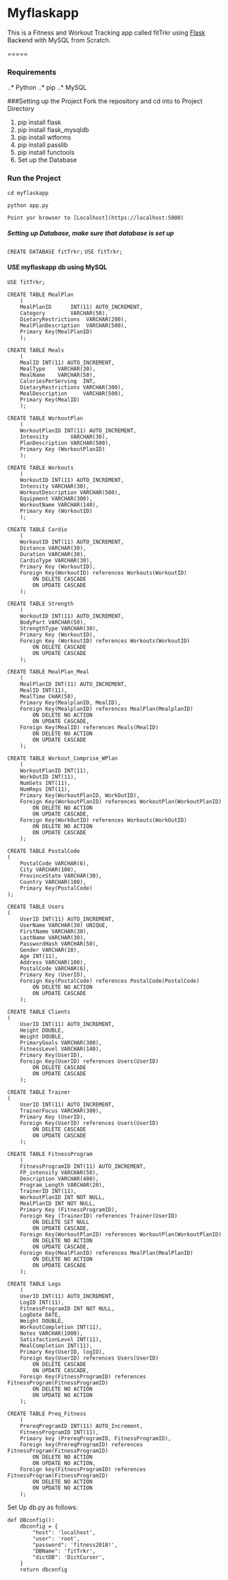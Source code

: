 # Myflaskapp
This is a Fitness and Workout Tracking app called fitTrkr using [Flask](https://github.com/pallets/flask) Backend with MySQL from Scratch. 

=====

### Requirements
..* Python
..* pip
..* MySQL

###Setting up the Project
Fork the repository and cd into to Project Directory
1. pip install flask
2. pip install flask_mysqldb
3. pip install wtforms
4. pip install passlib
5. pip install functools
6. Set up the Database

### Run the Project
`cd myflaskapp`

`python app.py`

`Point yor browser to [Localhost](https://localhost:5000)`


##### Setting up Database, make sure that database is set up
`CREATE DATABASE fitTrkr;`
`USE fitTrkr;`

#### USE myflaskapp db using MySQL
`USE fitTrkr;`

```
CREATE TABLE MealPlan
	(
	MealPlanID    	INT(11) AUTO_INCREMENT,
	Category    	VARCHAR(50),
	DietaryRestrictions	 VARCHAR(200),
	MealPlanDescription	 VARCHAR(500),
	Primary Key(MealPlanID)
	);
```

```
CREATE TABLE Meals
	(
	MealID INT(11) AUTO_INCREMENT,
	MealType	VARCHAR(30),
	MealName	VARCHAR(50),
	CaloriesPerServing	INT,
	DietaryRestrictions	VARCHAR(300),
	MealDescription    	VARCHAR(500),
	Primary Key(MealID)
	);
```

```
CREATE TABLE WorkoutPlan
	(
	WorkoutPlanID INT(11) AUTO_INCREMENT,
	Intensity    	VARCHAR(30),
	PlanDescription	VARCHAR(500),
	Primary Key (WorkoutPlanID)
	);
```

```
CREATE TABLE Workouts
	(
	WorkoutID INT(11) AUTO_INCREMENT,
	Intensity VARCHAR(30),
	WorkoutDescription VARCHAR(500),
	Equipment VARCHAR(300),
	WorkoutName VARCHAR(140),
	Primary Key (WorkoutID)
	);
```

```
CREATE TABLE Cardio
	(
	WorkoutID INT(11) AUTO_INCREMENT,
	Distance VARCHAR(30),
	Duration VARCHAR(30),
	CardioType VARCHAR(30),
	Primary Key (WorkoutID),
	Foreign Key(WorkoutID) references Workouts(WorkoutID)
		ON DELETE CASCADE
		ON UPDATE CASCADE
	);
```

```
CREATE TABLE Strength
	(
	WorkoutID INT(11) AUTO_INCREMENT,
	BodyPart VARCHAR(50),
	StrengthType VARCHAR(30),
	Primary Key (WorkoutID),
	Foreign Key (WorkoutID) references Workouts(WorkoutID)
		ON DELETE CASCADE
		ON UPDATE CASCADE
	);
```

```
CREATE TABLE MealPlan_Meal
	(
	MealPlanID INT(11) AUTO_INCREMENT,
	MealID INT(11),
	MealTime CHAR(50),
	Primary Key(MealplanID, MealID),
	Foreign Key(MealplanID) references MealPlan(MealplanID)
		ON DELETE NO ACTION
		ON UPDATE CASCADE,
	Foreign Key(MealID) references Meals(MealID)
		ON DELETE NO ACTION	
		ON UPDATE CASCADE
	);
```

```
CREATE TABLE Workout_Comprise_WPlan
	(
	WorkoutPlanID INT(11),
	WorkOutID INT(11),
	NumSets INT(11),
	NumReps INT(11),
	Primary Key(WorkoutPlanID, WorkOutID),
	Foreign Key(WorkoutPlanID) references WorkoutPlan(WorkoutPlanID)
		ON DELETE NO ACTION
        ON UPDATE CASCADE,
	Foreign Key(WorkOutID) references Workouts(WorkOutID)
		ON DELETE NO ACTION
		ON UPDATE CASCADE
	);
```

```
CREATE TABLE PostalCode
(
	PostalCode VARCHAR(6),
	City VARCHAR(100),
	ProvinceState VARCHAR(30),
	Country VARCHAR(100),
	Primary Key(PostalCode)
);
```

```
CREATE TABLE Users
(
	UserID INT(11) AUTO_INCREMENT,
	UserName VARCHAR(30) UNIQUE,
	FirstName VARCHAR(30),
	LastName VARCHAR(30),
	PasswordHash VARCHAR(50),
	Gender VARCHAR(10),
	Age INT(11),
	Address VARCHAR(100),
	PostalCode VARCHAR(6),
	Primary Key (UserID),
	Foreign Key(PostalCode) references PostalCode(PostalCode)
		ON DELETE NO ACTION 
		ON UPDATE CASCADE
	);
```

```
CREATE TABLE Clients
(
	UserID INT(11) AUTO_INCREMENT,
	Height DOUBLE,
	Weight DOUBLE,
	PrimaryGoals VARCHAR(300),
	FitnessLevel VARCHAR(140),
	Primary Key(UserID),
	Foreign Key(UserID) references Users(UserID)
		ON DELETE CASCADE
		ON UPDATE CASCADE
	);
```

```
CREATE TABLE Trainer
(
	UserID INT(11) AUTO_INCREMENT,
	TrainerFocus VARCHAR(300),
	Primary Key (UserID),
	Foreign Key(UserID) references Users(UserID)
		ON DELETE CASCADE
		ON UPDATE CASCADE
	);
```

```
CREATE TABLE FitnessProgram
	(
	FitnessProgramID INT(11) AUTO_INCREMENT,
	FP_intensity VARCHAR(50),
	Description VARCHAR(400),
	Program_Length VARCHAR(20),
	TrainerID INT(11),
	WorkoutPlanID INT NOT NULL,
	MealPlanID INT NOT NULL,
	Primary Key (FitnessProgramID),
	Foreign Key (TrainerID) references Trainer(UserID)
		ON DELETE SET NULL
		ON UPDATE CASCADE,
	Foreign Key(WorkoutPlanID) references WorkoutPlan(WorkoutPlanID)
		ON DELETE NO ACTION
		ON UPDATE CASCADE,
	Foreign Key(MealPlanID) references MealPlan(MealPlanID)
		ON DELETE NO ACTION
        ON UPDATE CASCADE
	);
```

```
CREATE TABLE Logs
	(
	UserID INT(11) AUTO_INCREMENT,
	LogID INT(11),
	FitnessProgramID INT NOT NULL,
	LogDate DATE,
	Weight DOUBLE,
	WorkoutCompletion INT(11),
	Notes VARCHAR(1000),
	SatisfactionLevel INT(11),
	MealCompletion INT(11),
	Primary Key(UserID, logID),
	Foreign Key(UserID) references Users(UserID)
		ON DELETE CASCADE
		ON UPDATE CASCADE,
	Foreign Key(FitnessProgramID) references FitnessProgram(FitnessProgramID)
		ON DELETE NO ACTION
		ON UPDATE NO ACTION
	);
```

```
CREATE TABLE Preq_Fitness
	(
	PrereqProgramID INT(11) AUTO_Increment,
	FitnessProgramID INT(11),
	Primary key (PrereqProgramID, FitnessProgramID),
	Foreign key(PrereqProgramID) references FitnessProgram(FitnessProgramID)
		ON DELETE NO ACTION
		ON UPDATE NO ACTION,
	Foreign key(FitnessProgramID) references FitnessProgram(FitnessProgramID)
		ON DELETE NO ACTION
		ON UPDATE NO ACTION
	);
```


Set Up db.py as follows:
```
def DBconfig():
    dbconfig = {
        "host": 'localhost', 
        "user": 'root',
        "password": 'fitness2018!',
        "DBName": 'fitTrkr',
        "dictDB": 'DictCursor',
    }
    return dbconfig
```

